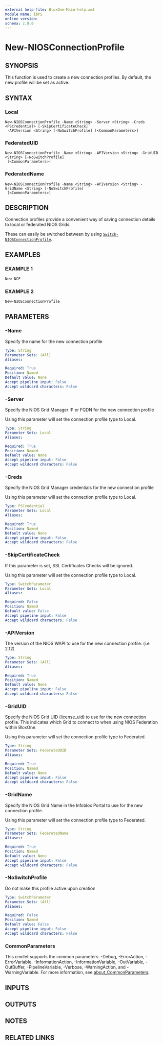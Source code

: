 ```yaml
---
external help file: BloxOne-Main-help.xml
Module Name: ibPS
online version:
schema: 2.0.0
---
```


# New-NIOSConnectionProfile

## SYNOPSIS
This function is used to create a new connection profiles.
By default, the new profile will be set as active.

## SYNTAX

### Local
```
New-NIOSConnectionProfile -Name <String> -Server <String> -Creds <PSCredential> [-SkipCertificateCheck]
 -APIVersion <String> [-NoSwitchProfile] [<CommonParameters>]
```

### FederatedUID
```
New-NIOSConnectionProfile -Name <String> -APIVersion <String> -GridUID <String> [-NoSwitchProfile]
 [<CommonParameters>]
```

### FederatedName
```
New-NIOSConnectionProfile -Name <String> -APIVersion <String> -GridName <String> [-NoSwitchProfile]
 [<CommonParameters>]
```

## DESCRIPTION
Connection profiles provide a convenient way of saving connection details to local or federated NIOS Grids.

These can easily be switched between by using [`Switch-NIOSConnectionProfile`](../Switch-NIOSConnectionProfile/).

## EXAMPLES

### EXAMPLE 1
```powershell
New-NCP
```

### EXAMPLE 2
```powershell
New-NIOSConnectionProfile
```

## PARAMETERS

### -Name
Specify the name for the new connection profile

```yaml
Type: String
Parameter Sets: (All)
Aliases:

Required: True
Position: Named
Default value: None
Accept pipeline input: False
Accept wildcard characters: False
```

### -Server
Specify the NIOS Grid Manager IP or FQDN for the new connection profile

Using this parameter will set the connection profile type to Local.

```yaml
Type: String
Parameter Sets: Local
Aliases:

Required: True
Position: Named
Default value: None
Accept pipeline input: False
Accept wildcard characters: False
```

### -Creds
Specify the NIOS Grid Manager credentials for the new connection profile

Using this parameter will set the connection profile type to Local.

```yaml
Type: PSCredential
Parameter Sets: Local
Aliases:

Required: True
Position: Named
Default value: None
Accept pipeline input: False
Accept wildcard characters: False
```

### -SkipCertificateCheck
If this parameter is set, SSL Certificates Checks will be ignored.

Using this parameter will set the connection profile type to Local.

```yaml
Type: SwitchParameter
Parameter Sets: Local
Aliases:

Required: False
Position: Named
Default value: False
Accept pipeline input: False
Accept wildcard characters: False
```

### -APIVersion
The version of the NIOS WAPI to use for the new connection profile.
(i.e 2.12)

```yaml
Type: String
Parameter Sets: (All)
Aliases:

Required: True
Position: Named
Default value: None
Accept pipeline input: False
Accept wildcard characters: False
```

### -GridUID
Specify the NIOS Grid UID (license_uid) to use for the new connection profile.
This indicates which Grid to connect to when using NIOS Federation within BloxOne.

Using this parameter will set the connection profile type to Federated.

```yaml
Type: String
Parameter Sets: FederatedUID
Aliases:

Required: True
Position: Named
Default value: None
Accept pipeline input: False
Accept wildcard characters: False
```

### -GridName
Specify the NIOS Grid Name in the Infoblox Portal to use for the new connection profile.

Using this parameter will set the connection profile type to Federated.

```yaml
Type: String
Parameter Sets: FederatedName
Aliases:

Required: True
Position: Named
Default value: None
Accept pipeline input: False
Accept wildcard characters: False
```

### -NoSwitchProfile
Do not make this profile active upon creation

```yaml
Type: SwitchParameter
Parameter Sets: (All)
Aliases:

Required: False
Position: Named
Default value: False
Accept pipeline input: False
Accept wildcard characters: False
```

### CommonParameters
This cmdlet supports the common parameters: -Debug, -ErrorAction, -ErrorVariable, -InformationAction, -InformationVariable, -OutVariable, -OutBuffer, -PipelineVariable, -Verbose, -WarningAction, and -WarningVariable. For more information, see [about_CommonParameters](http://go.microsoft.com/fwlink/?LinkID=113216).

## INPUTS

## OUTPUTS

## NOTES

## RELATED LINKS
